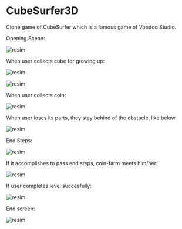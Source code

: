 # CubeSurfer3D

Clone game of CubeSurfer which is a famous game of Voodoo Studio.

Opening Scene:

![resim](https://user-images.githubusercontent.com/55497058/118736285-dd9bd480-b84a-11eb-92e0-77202e450b2f.png)

When user collects cube for growing up:

![resim](https://user-images.githubusercontent.com/55497058/118736289-e12f5b80-b84a-11eb-8117-27138bd1dc84.png)

![resim](https://user-images.githubusercontent.com/55497058/118736290-e2f91f00-b84a-11eb-8462-b91ced11c013.png)

When user collects coin:

![resim](https://user-images.githubusercontent.com/55497058/118736295-e4c2e280-b84a-11eb-8550-b19d7cffb9e8.png)

When user loses its parts, they stay behind of the obstacle, like below.

![resim](https://user-images.githubusercontent.com/55497058/118736336-fe642a00-b84a-11eb-8ccc-82ae61bac8ef.png)

End Steps:

![resim](https://user-images.githubusercontent.com/55497058/118736346-045a0b00-b84b-11eb-970e-aa6023b2754e.png)

If it accomplishes to pass end steps, coin-farm meets him/her:

![resim](https://user-images.githubusercontent.com/55497058/118736352-0b811900-b84b-11eb-8e6b-94a7ba72e371.png)

If user completes level succesfully:

![resim](https://user-images.githubusercontent.com/55497058/118736366-12a82700-b84b-11eb-8d0a-63cc24d3c3a0.png)


End screen:

![resim](https://user-images.githubusercontent.com/55497058/118736375-176cdb00-b84b-11eb-94d5-d4da9f784482.png)

